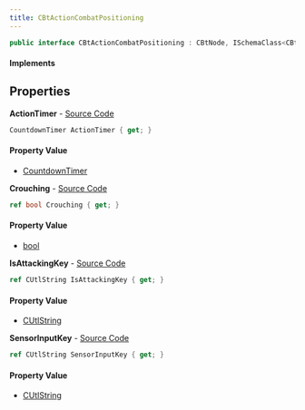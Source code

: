 ```yaml
---
title: CBtActionCombatPositioning
---
```


```csharp
public interface CBtActionCombatPositioning : CBtNode, ISchemaClass<CBtNode>, ISchemaClass<CBtActionCombatPositioning>, ISchemaField, ISchemaClass, INativeHandle
```

#### Implements

## Properties

**ActionTimer** - [Source Code](https://github.com/swiftly-solution/swiftlys2/blob/master/managed/src/SwiftlyS2.Generated/Schemas/Interfaces/CBtActionCombatPositioning.cs#L20)

```csharp
CountdownTimer ActionTimer { get; }
```

#### Property Value

- [CountdownTimer](/docs/api/shared/schemadefinitions/countdowntimer)

**Crouching** - [Source Code](https://github.com/swiftly-solution/swiftlys2/blob/master/managed/src/SwiftlyS2.Generated/Schemas/Interfaces/CBtActionCombatPositioning.cs#L22)

```csharp
ref bool Crouching { get; }
```

#### Property Value

- [bool](https://learn.microsoft.com/dotnet/api/system.boolean)

**IsAttackingKey** - [Source Code](https://github.com/swiftly-solution/swiftlys2/blob/master/managed/src/SwiftlyS2.Generated/Schemas/Interfaces/CBtActionCombatPositioning.cs#L18)

```csharp
ref CUtlString IsAttackingKey { get; }
```

#### Property Value

- [CUtlString](/docs/api/shared/natives/cutlstring)

**SensorInputKey** - [Source Code](https://github.com/swiftly-solution/swiftlys2/blob/master/managed/src/SwiftlyS2.Generated/Schemas/Interfaces/CBtActionCombatPositioning.cs#L16)

```csharp
ref CUtlString SensorInputKey { get; }
```

#### Property Value

- [CUtlString](/docs/api/shared/natives/cutlstring)

